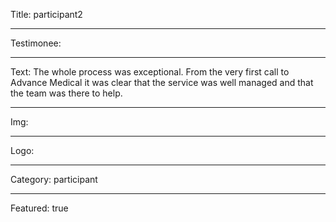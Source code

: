 Title: participant2

----

Testimonee:

----

Text: The whole process was exceptional. From the very first call to Advance Medical it was clear that the service was well managed and that the team was there to help.

----

Img:

----

Logo:

----

Category: participant

----

Featured: true

